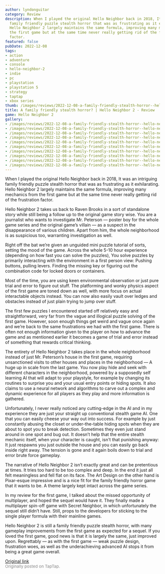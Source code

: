 ```yaml
---
author: lyndonguitar
category: Review
description: When I played the original Hello Neighbor back in 2018, It was an intriguing
  family friendly puzzle stealth horror that was as frustrating as it exhilarating.
  Hello Neighbor 2 largely maintains the same formula, improving many mechanics from
  the first game but at the same time never really getting rid of the frustration
  factor.
featured: false
pubDate: 2022-12-08
tags:
- action
- adventure
- console
- hello-neighbor-2
- indie
- pc
- playstation
- playstation 5
- strategy
- taptap
- xbox series
thumb: /images/reviews/2022-12-08-a-family-friendly-stealth-horror--hello-neighbor-2---review-0.avif
title: A family friendly stealth horror? | Hello Neighbor 2 - Review
game: Hello Neighbor 2
gallery:
- /images/reviews/2022-12-08-a-family-friendly-stealth-horror--hello-neighbor-2---review-0.avif
- /images/reviews/2022-12-08-a-family-friendly-stealth-horror--hello-neighbor-2---review-1.avif
- /images/reviews/2022-12-08-a-family-friendly-stealth-horror--hello-neighbor-2---review-2.avif
- /images/reviews/2022-12-08-a-family-friendly-stealth-horror--hello-neighbor-2---review-3.avif
- /images/reviews/2022-12-08-a-family-friendly-stealth-horror--hello-neighbor-2---review-4.avif
- /images/reviews/2022-12-08-a-family-friendly-stealth-horror--hello-neighbor-2---review-5.avif
- /images/reviews/2022-12-08-a-family-friendly-stealth-horror--hello-neighbor-2---review-6.avif
- /images/reviews/2022-12-08-a-family-friendly-stealth-horror--hello-neighbor-2---review-7.avif
- /images/reviews/2022-12-08-a-family-friendly-stealth-horror--hello-neighbor-2---review-8.avif
- /images/reviews/2022-12-08-a-family-friendly-stealth-horror--hello-neighbor-2---review-9.avif
---
```

When I played the original Hello Neighbor back in 2018, It was an intriguing family friendly puzzle stealth horror that was as frustrating as it exhilarating. Hello Neighbor 2 largely maintains the same formula, improving many mechanics from the first game but at the same time never really getting rid of the frustration factor.

Hello Neighbor 2 takes us back to Raven Brooks in a sort of standalone story while still being a follow up to the original game story wise. You are a journalist who wants to investigate Mr. Peterson — poster boy for the whole game series and the original game’s villain — as a suspect in the disappearance of various children. Apart from him, the whole neighborhood is as suspicious too, warranting investigation as well.

Right off the bat we’re given an unguided mini puzzle tutorial of sorts, setting the mood of the game. Across the whole 5-10 hour experience (depending on how fast you can solve the puzzles), You solve puzzles by primarily interacting with the environment in a first person view: Pushing buttons, pulling levers. Finding the missing key or figuring out the combination code for locked doors or containers.

Most of the time, you are using keen environmental observation or just pure trial and error to figure out stuff. The platforming and wonky physics aspect of the first game are toned down as well, with more focus on actual interactable objects instead. You can now also easily vault over ledges and obstacles instead of just plain trying to jump over stuff.

The first few puzzles I encountered started off relatively easy and straightforward, very far from the vague and illogical puzzle solving of the first game. However, soon enough things get weird and vague once again and we’re back to the same frustrations we had with the first game. There is often not enough information given to the player on how to advance the game and as mentioned earlier it becomes a game of trial and error instead of something that rewards critical thinking.

The entirety of Hello Neighbor 2 takes place in the whole neighborhood instead of just Mr. Peterson’s house in the first game, requiring unsanctioned visits to other houses and places in the neighborhood — A huge up in scale from the last game. You now play hide and seek with different characters in the neighborhood, powered by a supposedly self learning AI that will adapt to your playstyle, for example by changing its routines to surprise you and your usual entry points or hiding spots. It also claims to use a neural network and algorithms to carve out a complex and dynamic experience for all players as they play and more information is gathered.

Unfortunately, I never really noticed any cutting-edge in the AI and in my experience they are just your straight up conventional stealth game AI. One that you can easily cheese your way out into success. For example by just constantly abusing the closet or under-the-table hiding spots when they are about to spot you to break detection. Sometimes they even just stand around in one spot and bug out. It doesn’t help that the entire stealth mechanic itself, when your character is caught, isn't that punishing anyway: It just respawns you just outside the house and you can easily go back inside right away. The tension is gone and it again boils down to trial and error brute force gameplay.

The narrative of Hello Neighbor 2 isn’t exactly great and can be pretentious at times. It tries too hard to be too complex and deep. In the end it just all felt meaningless and fell flat on its face. The Art Design on the other hand is Pixar-esque impressive and is a nice fit for the family friendly horror game that it wants to be. A theme largely kept intact across the game series.

In my review for the first game, I talked about the missed opportunity of multiplayer, and hoped the sequel would have it. They finally made a multiplayer spin-off game with Secret Neighbor, in which unfortunately the sequel still didn’t have. Still, props to the developers for sticking to the single player formula with their mainline games.

Hello Neighbor 2 is still a family friendly puzzle stealth horror, with many gameplay improvements from the first game as expected for a sequel. If you loved the first game, good news is that it is largely the same, just improved upon. Regrettably — as with the first game — weak puzzle design, frustration woes, as well as the underachieving advanced AI stops it from being a great game overall.

[Original link](https://www.taptap.io/post/3631325)<br><span style="font-size: 0.95em; color: #888;">Originally posted on TapTap.</span>